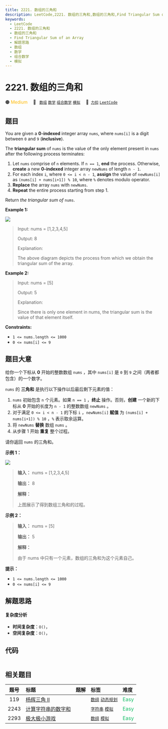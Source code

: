 ```yaml
---
title: 2221. 数组的三角和
description: LeetCode,2221. 数组的三角和,数组的三角和,Find Triangular Sum of an Array,解题思路,数组,数学,组合数学,模拟
keywords:
  - LeetCode
  - 2221. 数组的三角和
  - 数组的三角和
  - Find Triangular Sum of an Array
  - 解题思路
  - 数组
  - 数学
  - 组合数学
  - 模拟
---
```


# 2221. 数组的三角和

🟠 <font color=#ffb800>Medium</font>&emsp; 🔖&ensp; [`数组`](/tag/array.md) [`数学`](/tag/math.md) [`组合数学`](/tag/combinatorics.md) [`模拟`](/tag/simulation.md)&emsp; 🔗&ensp;[`力扣`](https://leetcode.cn/problems/find-triangular-sum-of-an-array) [`LeetCode`](https://leetcode.com/problems/find-triangular-sum-of-an-array)

## 题目

You are given a **0-indexed** integer array `nums`, where `nums[i]` is a digit
between `0` and `9` (**inclusive**).

The **triangular sum** of `nums` is the value of the only element present in
`nums` after the following process terminates:

  1. Let `nums` comprise of `n` elements. If `n == 1`, **end** the process. Otherwise, **create** a new **0-indexed** integer array `newNums` of length `n - 1`.
  2. For each index `i`, where `0 <= i < n - 1`, **assign** the value of `newNums[i]` as `(nums[i] + nums[i+1]) % 10`, where `%` denotes modulo operator.
  3. **Replace** the array `nums` with `newNums`.
  4. **Repeat** the entire process starting from step 1.

Return _the triangular sum of_ `nums`.



**Example 1:**

![](https://assets.leetcode.com/uploads/2022/02/22/ex1drawio.png)

> Input: nums = [1,2,3,4,5]
> 
> Output: 8
> 
> Explanation:
> 
> The above diagram depicts the process from which we obtain the triangular sum of the array.

**Example 2:**

> Input: nums = [5]
> 
> Output: 5
> 
> Explanation:
> 
> Since there is only one element in nums, the triangular sum is the value of that element itself.



**Constraints:**

  * `1 <= nums.length <= 1000`
  * `0 <= nums[i] <= 9`


## 题目大意

给你一个下标从 **0**  开始的整数数组 `nums` ，其中 `nums[i]` 是 `0` 到 `9` 之间（两者都包含）的一个数字。

`nums` 的 **三角和**  是执行以下操作以后最后剩下元素的值：

  1. `nums` 初始包含 `n` 个元素。如果 `n == 1` ，**终止**  操作。否则，**创建**  一个新的下标从 **0**  开始的长度为 `n - 1` 的整数数组 `newNums` 。
  2. 对于满足 `0 <= i < n - 1` 的下标 `i` ，`newNums[i]` **赋值**  为 `(nums[i] + nums[i+1]) % 10` ，`%` 表示取余运算。
  3. 将 `newNums` **替换** 数组 `nums` 。
  4. 从步骤 1 开始 **重复**  整个过程。

请你返回 `nums` 的三角和。



**示例 1：**

![](https://assets.leetcode.com/uploads/2022/02/22/ex1drawio.png)

> 
> 
> 
> 
> 
> **输入：** nums = [1,2,3,4,5]
> 
> **输出：** 8
> 
> **解释：**
> 
> 上图展示了得到数组三角和的过程。

**示例 2：**

> 
> 
> 
> 
> 
> **输入：** nums = [5]
> 
> **输出：** 5
> 
> **解释：**
> 
> 由于 nums 中只有一个元素，数组的三角和为这个元素自己。



**提示：**

  * `1 <= nums.length <= 1000`
  * `0 <= nums[i] <= 9`


## 解题思路

#### 复杂度分析

- **时间复杂度**：`O()`，
- **空间复杂度**：`O()`，

## 代码

```javascript

```

## 相关题目

<!-- prettier-ignore -->
| 题号 | 标题 | 题解 | 标签 | 难度 |
| :------: | :------ | :------: | :------ | :------ |
| 119 | [杨辉三角 II](https://leetcode.com/problems/pascals-triangle-ii) |  |  [`数组`](/tag/array.md) [`动态规划`](/tag/dynamic-programming.md) | <font color=#15bd66>Easy</font> |
| 2243 | [计算字符串的数字和](https://leetcode.com/problems/calculate-digit-sum-of-a-string) |  |  [`字符串`](/tag/string.md) [`模拟`](/tag/simulation.md) | <font color=#15bd66>Easy</font> |
| 2293 | [极大极小游戏](https://leetcode.com/problems/min-max-game) |  |  [`数组`](/tag/array.md) [`模拟`](/tag/simulation.md) | <font color=#15bd66>Easy</font> |